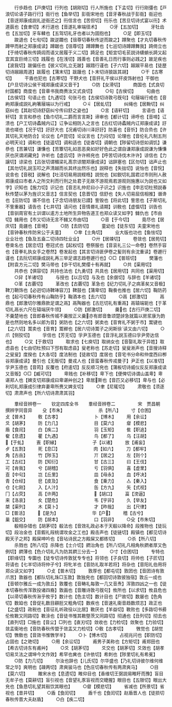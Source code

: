 <!-- { "loadSidebar": true } -->
　　行歩趋也【戸庚切】行列也【胡刚切】行人所施也【下孟切】行行刚彊也【戸浪切论语子路行行】衙行也【鱼举切】彭衙宋地也【音牙春秋战于彭衙】衙迎也【音迓郑康成説礼逆衙还之】衎信言也【苦但切】衎乐也【苦旦切诗式宴以衎】术道蓺也【食聿切】术行道也【音遂礼审端径术】
　　○牙【五加切】
　　牙牡齿也【五加切】牙车輮也【五驾切礼牙也者以为固抱也】
　　○足【即玉切】
　　踆退也【七旬切】踆逆躢也【徂尊切春秋传逆而踆之】蹲聚也【才丸切春秋传蹲甲而射之郑康成读】蹲踞也【徂尊切】蹲蹲舞也【七巡切诗蹲蹲舞我】踦倚立也【于绮切春秋传踦闾而语又居履于义二切】踦足也【矩宜切毛苌説诗蟏蛸长踦又起宜其宜巨绮三切】践履也【在浅切】践善也【音善礼日而行事则必践之】跛足疾也【波我切】跛偏任也【彼义切礼立无跛】踧踖行谨也【子六切】踧踧平易也【徒歴切诗踧踧周道】跋履也【蒲末切】跋躐也【卜末切诗狼跋其胡】
　　○干【古寒切】
　　干盾也犯也【古寒切】干野犬也【音犴礼干侯以犴皮饰射也】干御也【户旦切诗公侯干城郑康成读又音干】
　　○防【女滑切】
　　商国也【式良切纣国都】商度也【音章书我商赉汝又式良切】
　　○句【古侯切】
　　句曲也【古侯切】句语止也【九遇切】句张弓也【古侯切诗敦弓旣句】句屦端行戒也【音絇郑康成説礼絇箸屦端以为行戒】
　　○丩【居虬切】
　　纠绳也【居黝切】纠窈纠也【其赵切诗舒窈纠兮传曰舒之姿也】
　　○言【语轩切】
　　言语也【语轩切】言言和恭也【鱼巾切礼二爵而言言斯】谛审也【都计切】谛呼也【音啼】讧溃也【户工切诗蟊贼内讧】讧争讼相防入之言也【古红切诗蟊贼内讧郑康成读】訏诡也嗟也【况于切】訏訏大也【况甫切诗川泽訏訏】防喜也【音忻】防合烝也【许其切礼天地防合】论议也【卢昆切】论议言也【力闷切】论理也【音伦礼凡制五刑必明天论】调和也【徒遥切】调和适也【徒杳切】调朝也【陟留切诗惄如调饥】谦恭也【苦兼切】谦慊也【苦簟切礼如恶恶臭如好好色此之谓自谦郑康成説谦为慊慊厌也厌谓闭藏皃】许听也【虚吕切】许许柿皃也【呼苦切诗伐木许许】谅信也【力譲切】谅梁也【吕张切谓楣梁礼髙宗谅闇郑康成读】诎辞塞也【区勿切】诎声止也【其勿切礼説玉叩之声清越而长其终出然乐也】説释也【失拙切】说怡也【音恱】说舎也【音税】说解也【吐活切易用説桎梏】説悦也【如鋭切礼国君过市则刑人赦郑康成曰市者人之所交利而行刑之处君子无故不游观焉若游观则施惠以为説也又如字】识知也【施力切】识记也【音志礼仲尼曰小子识之】识旌也【申志切杜预説春秋传楚以茅为旌识又音志】信言契也【息晋切】信舒也【失人切易屈信相推】谮谗也【庄防切】谮不信也【子念切诗朋友已譛】訾毁也【将此切】訾思也【子斯切礼不訾重器】请告也【七井切】请问也【音情昬礼请期】训敎也【虚愠切】训告也【音驯周官有土训谓以逺方土地所生异物告道王也郑众读又如字】雠仇也【市由切】雠用也【市又切诗无言不雠又市由切】
　　○音【于今切】
　　竟尽也【居庆切】竟疆也【音境】
　　○防【去防切】
　　童幼也【徒东切】夫童宋地也【音钟春秋传防宋公于夫童】
　　○丵【士角切】
　　业大版也功也【鱼怯切】业业壮也【鱼及五盍二切诗四牡业业】
　　○廾【居竦切】
　　卷敛也【居苑切】卷束名也【居恋切】卷冠式也【起权切】卷祭服也【音衮礼三公一命卷】卷然手容也【音拳礼执女手之卷然】卷发起也【其言切诗匪伊卷之髪则有余沈重读】卷遯行谨也【去阮切郑康成説礼再三举足谓志趋卷遯行也】○□【普班切】
　　樊藩也【附袁方元二切】樊马带也【歩干切礼樊缨十有再就】
　　○共【渠用切】
　　共恭也【俱容切】共持也法也【九勇切】共具也【居用切】共同也【渠用切】
　　○舁【羊诸切】
　　与授也【以吕切】与及也【余倨切】与辞也【羊诸切】
　　○革【古覈切】
　　革改也【古覈切】革急也【纪力切礼子之病革矣又音极】鞞刀鞘饰也【必迥切诗鞞琫容刀】鞞鼓也【蒲卑切】鞠飬也推也【居六切】鞠防药也【起弓切春秋传有山鞠防乎】鞠酒本也【去六切】
　　○鬲【郎激切】
　　鬲鼎也【郎激切尔雅鼎款足谓之鬲】鬲陶器也【古厄切礼有重鬲】鬲辕端轭也【于革切礼鬲长六尺在辕端厌牛领】
　　○防【郎激切】
　　羹也【古行戸庚二切】不羹楚地也【音郎春秋传城不羹按正义羹亦有郎音鲁颂楚辝急就篇以房浆康为韵是也然则地名多以郎为音】粥防也【之六切】粥卖也【音育礼不粥于市】鬻键也【之六切】鬻卖也【音育】鬻稺也【居六切诗鬻子之闵斯徐读又由六切】
　　○爪【侧狡切】
　　孚信也【芳无切】孚尹玉德也【音浮礼説玉德曰孚尹旁达信也】
　　○又【于救切】
　　取求也【七庾切】取纳女也【音娶礼取于异姓】取虑县也【七由切杜预曰下邳有取虑县】叟老称也【苏走切】叟叟淅声也【音搜诗释之叟叟】度揆也【大各切】度法制也【徒故切】度居也【音宅书分命和仲度西曰栁谷郑康成读】曼引也【无贩切】曼戎人也【音蛮春秋传戎曼子】尹正也【以准切】孚尹玉德也【音筠】反覆也【府逺切】反反顺习皃也【蒲板切诗威仪反反郑康成读又音贩】○□【臧可切】
　　卑贱也【补移切】卑下也【便俾切诗谓山盖卑】卑谌郑人也【婢支切郑康成曰卑谌艸创之】卑居斯也【音匹又必移切】卑与也【必利切礼郑康成引律弃妻卑所赉又婢支切】
　　○聿【尼辄切】
　　肃敬也【须逐切】肃肃声也【所六切诗肃肃其羽】

　　羣经音辨卷一
　　钦定四库全书
　　羣经音辨卷二　　　　　宋　贾昌朝　撰辨字同音异
　　殳【市朱】　　　　　　　　杀【所八】
　　寸【仓困】　　　　　　　　攴【普木】
　　敎【古孝】　　　　　　　　卜【博木】
　　用【余讼】　　　　　　　　爻【胡茅】
　　防【力几】　　　　　　　　目【莫六】
　　睂【模悲】　　　　　　　　盾【食闰】
　　白【疾二】　　　　　　　　羽【玉矩】
　　隹【职追】　　　　　　　　奞【息遗】
　　瞿【九遇】　　　　　　　　鸟【都了】
　　乌【汪胡】　　　　　　　　【于虬】
　　叀【职縁】　　　　　　　　子【以诸】
　　放【甫妄】　　　　　　　　歺【五割】
　　死【息□】　　　　　　　　肉【如六】
　　刀【都牢】　　　　　　　　角【古岳】
　　竹【陟玉】　　　　　　　　丌【居之】
　　左【则个】　　　　　　　　工【古红】
　　防【知衍】　　　　　　　　甘【古三】
　　曰【王伐】　　　　　　　　可【肯我】
　　兮【胡稽】　　　　　　　　亏【羽俱】
　　喜【虚里】　　　　　　　　壴【中句】
　　岂【丘里】　　　　　　　　皿【母永】
　　血【呼决】　　　　　　　　青【仓经】
　　皀【皮及】　　　　　　　　食【乗力】
　　亼【秦入】　　　　　　　　仓【七刚】
　　入【人汁】　　　　　　　　缶【方九】
　　矢【式视】　　　　　　　　冂【占荧】
　　高【许两】　　　　　　　　【胡口】
　　畗【滂逼】　　　　　　　　来【洛哀】
　　夊【楚危】　　　　　　　　韦【宇非】
　　久【举友】　　　　　　　　桀【渠列】
　　木【莫卜】　　　　　　　　才【昨哉】
　　出【尺律】　　　　　　　　□【普活】
　　【是为】　　　　　　　　华【户】
　　稽【古兮】　　　　　　　　巢【鉏交】
　　防【胡本】　　　　　　　　口【羽非】
　　○殳【市朱切】
　　殽相杂错也【胡茅切】殽法也【音效礼政必本于天殽以降命】段推物也【徒玩切】段冶金也【音鍜礼叚桃谓攻金之工也】殿击声也【徒链切】殿镇也【都见切诗殿天子之邦】殿屎呻吟也【音坫诗民之方殿屎又都练切】
　　○杀【所八切】
　　杀戮也【所八切】杀降也【士介切】閷治角也【所八切礼凡相角秋閷者厚又色例切】閷薄也【色介切礼凡为防其閷三分去一】
　　○寸【仓困切】
　　专特也【职缘切】专圜也【徒专切诗传敦犹专专也】将领也【子良切】将帅也【子匠切】将请也【七羊切诗将仲子兮】将牝羊也【音防礼取羊若将】将杂也【音阳礼伯用将郑众读又如字】
　　○攴【普木切】
　　敦厚也【都屯切】敦团也【音团诗有敦爪苦】敦器也【都队切礼珠□玉敦】敦独皃也【都回切诗敦彼独宿】敦丘一成也【音顿尔雅丘一成为敦丘】敦覆也【音畴礼每敦一几又音焘】浑敦四凶之一也【徒本切春秋传浑敦投诸四裔】敦画也【音雕诗敦弓旣句】攸所也【以求切】攸县危也【以帚切春秋传湫乎攸乎】数计也【色主切】数计目也【尸故切】数屡也【色角切】数廹也【音促礼数目顅脰又粗角切】数疾也【音速礼衞音趋数烦志】政正也【之盛切】政税也【音征礼听政役以比居】斁厌也【羊益切】斁败也【多路切书彛伦攸斁又同路切】斁涂也【音徒书惟其斁墍茨又同路切】彻通也【丑列切】彻去也【直列切】□施也【音尘】□列也【直刃切】敛收也【力检切】敛聚也【力验切】敛盂衞地也【音防春秋传盟于敛盂又力检切】○敎【古孝切】
　　斆觉也【胡觉切】斆敎也【音效书惟斆学半】
　　○卜【博木切】
　　占视兆问也【职防切】占固也【之艳切】
　　○用【余讼切】
　　甫男子美称也【方矩切】甫郑田也【希古切诗东有甫艸】
　　○爻【胡茅切】
　　爻交也【胡茅切】爻效也【胡孝切易爻法之谓坤今文作效】希罕也兾也【许依切】希刺也【陟里切礼有希冕】
　　○防【力几切】
　　尔汝也辞也【儿氏切】尔华盛也【乃礼切诗彼尔维何维常之华】爽明也【疎两切】肃爽骏马也【色庄切春秋传有两肃爽马】
　　○目【莫六切】
　　雎宋水也【息遗切】睢仰目也【香维切王弼説易睢盱而豫】盲目无牟子也【莫耕切】盲引视也【音望礼豕盲视而交睫腥】眼目也【五限切】眼出大皃也【鱼恳切礼望其毂饮其眼也】
　　○睂【模悲切】
　　省减也【所景切】省视也【昔井切】
　　○盾【食闰切】
　　盾千也【食闰切】赵盾晋人也【徒损切春秋传晋大夫赵盾】
　　○白【疾二切】

